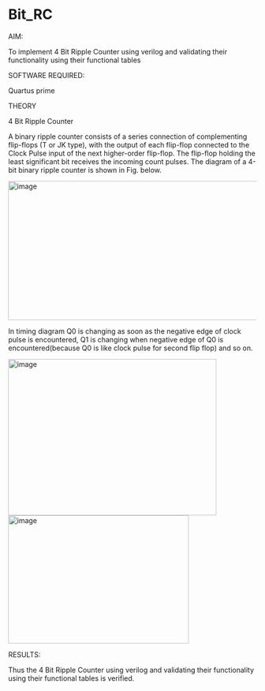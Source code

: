 # Bit_RC

AIM: 

To implement 4 Bit Ripple Counter using verilog and validating their functionality using their functional tables 

SOFTWARE REQUIRED: 

Quartus prime 

THEORY 

4 Bit Ripple Counter 

A binary ripple counter consists of a series connection of complementing flip-flops (T or JK type), with the output of each flip-flop connected to the Clock Pulse input of the next higher-order flip-flop. The flip-flop holding the least significant bit receives the incoming count pulses. The diagram of a 4-bit binary ripple counter is shown in Fig. below. 

<img width="622" height="282" alt="image" src="https://github.com/user-attachments/assets/035aa789-c035-4431-8d3c-b3841efa59e9" />

In timing diagram Q0 is changing as soon as the negative edge of clock pulse is encountered, Q1 is changing when negative edge of Q0 is encountered(because Q0 is like clock pulse for second flip flop) and so on. 


<img width="422" height="317" alt="image" src="https://github.com/user-attachments/assets/6336261b-a5d6-45f0-b22c-c44052deb521" />


<img width="366" height="260" alt="image" src="https://github.com/user-attachments/assets/65631e84-221d-4a99-bcd0-d0f72c94a9ba" />

RESULTS: 

Thus the 4 Bit Ripple Counter using verilog and validating their functionality using their functional tables is verified. 

 

